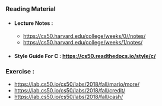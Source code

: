 
### **Reading Material**

* #### Lecture Notes :
    * https://cs50.harvard.edu/college/weeks/0//notes/
    * https://cs50.harvard.edu/college/weeks/1/notes/

* #### Style Guide For C :  https://cs50.readthedocs.io/style/c/

### **Exercise** : 
* https://lab.cs50.io/cs50/labs/2018/fall/mario/more/
* https://lab.cs50.io/cs50/labs/2018/fall/credit/
* https://lab.cs50.io/cs50/labs/2018/fall/cash/

